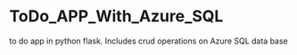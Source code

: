 # ToDo_APP_With_Azure_SQL
to do app in python flask. Includes crud operations on Azure SQL data base
